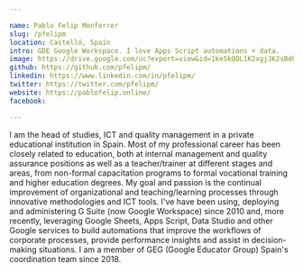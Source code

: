 ```yaml
---

name: Pablo Felip Monferrer  
slug: /pfelipm  
location: Castelló, Spain  
intro: GDE Google Workspace. I love Apps Script automations + data.  
image: https://drive.google.com/uc?export=view&id=1ke5kQOL1K2xgjJK2sBdOAamuow6llh8Q  
github: https://github.com/pfelipm/  
linkedin: https://www.linkedin.com/in/pfelipm/  
twitter: https://twitter.com/pfelipm/  
website: https://pablofelip.online/  
facebook:

---
```


I am the head of studies, ICT and quality management in a private educational institution in Spain. Most of my professional career has been closely related to education, both at internal management and quality assurance positions as well as a teacher/trainer at different stages and areas, from non-formal capacitation programs to formal vocational training and higher education degrees. My goal and passion is the continual improvement of organizational and teaching/learning processes through innovative methodologies and ICT tools. I've have been using, deploying and administering G Suite (now Google Workspace) since 2010 and, more recently, leveraging Google Sheets, Apps Script, Data Studio and other Google services to build automations that improve the workflows of corporate processes, provide performance insights and assist in decision-making situations. I am a member of GEG (Google Educator Group) Spain's coordination team since 2018.
